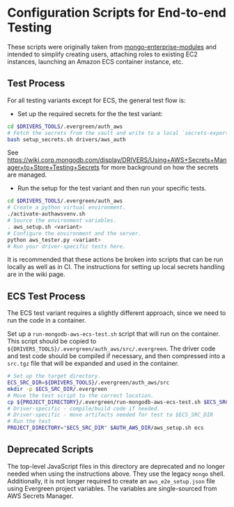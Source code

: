 # Configuration Scripts for End-to-end Testing

These scripts were originally taken from [mongo-enterprise-modules](https://github.com/10gen/mongo-enterprise-modules/tree/master/jstests/external_auth_aws) 
and intended to simplify creating users, attaching roles to existing EC2 instances, launching an Amazon ECS container instance, etc.

## Test Process

For all testing variants except for ECS, the general test flow is:

- Set up the required secrets for the the test variant:

```bash
cd $DRIVERS_TOOLS/.evergreen/auth_aws
# Fetch the secrets from the vault and write to a local `secrets-export.sh` file.
bash setup_secrets.sh drivers/aws_auth
```

See https://wiki.corp.mongodb.com/display/DRIVERS/Using+AWS+Secrets+Manager+to+Store+Testing+Secrets for more background
on how the secrets are managed.

- Run the setup for the test variant and then run your specific tests.

```bash
cd $DRIVERS_TOOLS/.evergreen/auth_aws
# Create a python virtual environment.
./activate-authawsvenv.sh
# Source the environment variables.
. aws_setup.sh <variant>
# Configure the environment and the server.
python aws_tester.py <variant>
# Run your driver-specific tests here.
```

It is recommended that these actions be broken into scripts that can be run locally as well as in CI.  The instructions
for setting up local secrets handling are in the wiki page.

## ECS Test Process

The ECS test variant requires a slightly different approach, since we need to run the code in a container.

Set up a `run-mongodb-aws-ecs-test.sh` script that will run on the container.  This script should be
copied to `${DRIVERS_TOOLS}/.evergreen/auth_aws/src/.evergreen`.  The driver code and test code should
be compiled if necessary, and then compressed into a `src.tgz` file that will be expanded and used in 
the container.

```bash
# Set up the target directory.
ECS_SRC_DIR=${DRIVERS_TOOLS}/.evergreen/auth_aws/src
mkdir -p $ECS_SRC_DIR/.evergreen
# Move the test script to the correct location.
cp ${PROJECT_DIRECTORY}/.evergreen/run-mongodb-aws-ecs-test.sh $ECS_SRC_DIR/.evergreen
# Driver-specific - compile/build code if needed.
# Driver-specific - move artifacts needed for test to $ECS_SRC_DIR
# Run the test
PROJECT_DIRECTORY="$ECS_SRC_DIR" $AUTH_AWS_DIR/aws_setup.sh ecs
```

## Deprecated Scripts

The top-level JavaScript files in this directory are deprecated and no longer needed when
using the instructions above. They use the legacy `mongo` shell.  
Additionally, it is not longer required to create
an `aws_e2e_setup.json` file using Evergreen project variables.  The variables are
single-sourced from AWS Secrets Manager.
